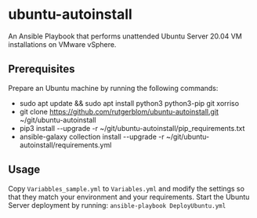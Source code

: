 # ubuntu-autoinstall

An Ansible Playbook that performs unattended Ubuntu Server 20.04 VM installations on VMware vSphere.

## Prerequisites

Prepare an Ubuntu machine by running the following commands:

* sudo apt update && sudo apt install python3 python3-pip git xorriso
* git clone https://github.com/rutgerblom/ubuntu-autoinstall.git ~/git/ubuntu-autoinstall
* pip3 install --upgrade -r ~/git/ubuntu-autoinstall/pip_requirements.txt
* ansible-galaxy collection install --upgrade -r ~/git/ubuntu-autoinstall/requirements.yml

## Usage

Copy ```Variabbles_sample.yml``` to ```Variables.yml``` and modify the settings so that they match your environment and your requirements. Start the Ubuntu Server deployment by running: ```ansible-playbook DeployUbuntu.yml```
